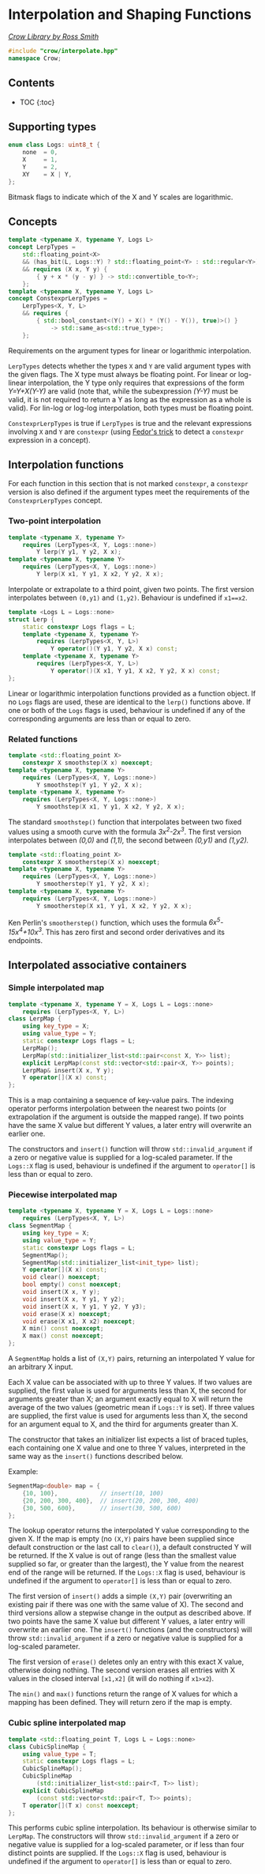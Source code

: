 # Interpolation and Shaping Functions

_[Crow Library by Ross Smith](index.html)_

```c++
#include "crow/interpolate.hpp"
namespace Crow;
```

## Contents

* TOC
{:toc}

## Supporting types

```c++
enum class Logs: uint8_t {
    none  = 0,
    X     = 1,
    Y     = 2,
    XY    = X | Y,
};
```

Bitmask flags to indicate which of the X and Y scales are logarithmic.

## Concepts

```c++
template <typename X, typename Y, Logs L>
concept LerpTypes =
    std::floating_point<X>
    && (has_bit(L, Logs::Y) ? std::floating_point<Y> : std::regular<Y>)
    && requires (X x, Y y) {
        { y + x * (y - y) } -> std::convertible_to<Y>;
    };
template <typename X, typename Y, Logs L>
concept ConstexprLerpTypes =
    LerpTypes<X, Y, L>
    && requires {
        { std::bool_constant<(Y() + X() * (Y() - Y()), true)>() }
            -> std::same_as<std::true_type>;
    };
```

Requirements on the argument types for linear or logarithmic interpolation.

`LerpTypes` detects whether the types `X` and `Y` are valid argument types
with the given flags. The X type must always be floating point. For linear or
log-linear interpolation, the Y type only requires that expressions of the
form _Y=Y+X(Y-Y)_ are valid (note that, while the subexpression _(Y-Y)_ must
be valid, it is not required to return a Y as long as the expression as a
whole is valid). For lin-log or log-log interpolation, both types must be
floating point.

`ConstexprLerpTypes` is true if `LerpTypes` is true and the relevant
expressions involving `X` and `Y` are `constexpr` (using [Fedor's trick][1] to
detect a `constexpr` expression in a concept).

[1]: https://stackoverflow.com/questions/63326542/checking-for-constexpr-in-a-concept

## Interpolation functions

For each function in this section that is not marked `constexpr`, a
`constexpr` version is also defined if the argument types meet the
requirements of the `ConstexprLerpTypes` concept.

### Two-point interpolation

```c++
template <typename X, typename Y>
    requires (LerpTypes<X, Y, Logs::none>)
        Y lerp(Y y1, Y y2, X x);
template <typename X, typename Y>
    requires (LerpTypes<X, Y, Logs::none>)
        Y lerp(X x1, Y y1, X x2, Y y2, X x);
```

Interpolate or extrapolate to a third point, given two points. The first
version interpolates between `(0,y1)` and `(1,y2)`. Behaviour is undefined if
`x1==x2`.

```c++
template <Logs L = Logs::none>
struct Lerp {
    static constexpr Logs flags = L;
    template <typename X, typename Y>
        requires (LerpTypes<X, Y, L>)
            Y operator()(Y y1, Y y2, X x) const;
    template <typename X, typename Y>
        requires (LerpTypes<X, Y, L>)
            Y operator()(X x1, Y y1, X x2, Y y2, X x) const;
};
```

Linear or logarithmic interpolation functions provided as a function object.
If no `Logs` flags are used, these are identical to the `lerp()` functions
above. If one or both of the `Logs` flags is used, behaviour is undefined if
any of the corresponding arguments are less than or equal to zero.

### Related functions

```c++
template <std::floating_point X>
    constexpr X smoothstep(X x) noexcept;
template <typename X, typename Y>
    requires (LerpTypes<X, Y, Logs::none>)
        Y smoothstep(Y y1, Y y2, X x);
template <typename X, typename Y>
    requires (LerpTypes<X, Y, Logs::none>)
        Y smoothstep(X x1, Y y1, X x2, Y y2, X x);
```

The standard `smoothstep()` function that interpolates between two fixed
values using a smooth curve with the formula _3x<sup>2</sup>-2x<sup>3</sup>_.
The first version interpolates between _(0,0)_ and _(1,1),_ the second between
_(0,y1)_ and _(1,y2)._

```c++
template <std::floating_point X>
    constexpr X smootherstep(X x) noexcept;
template <typename X, typename Y>
    requires (LerpTypes<X, Y, Logs::none>)
        Y smootherstep(Y y1, Y y2, X x);
template <typename X, typename Y>
    requires (LerpTypes<X, Y, Logs::none>)
        Y smootherstep(X x1, Y y1, X x2, Y y2, X x);
```

Ken Perlin's `smootherstep()` function, which uses the formula
_6x<sup>5</sup>-15x<sup>4</sup>+10x<sup>3</sup>_. This has zero first and
second order derivatives and its endpoints.

## Interpolated associative containers

### Simple interpolated map

```c++
template <typename X, typename Y = X, Logs L = Logs::none>
    requires (LerpTypes<X, Y, L>)
class LerpMap {
    using key_type = X;
    using value_type = Y;
    static constexpr Logs flags = L;
    LerpMap();
    LerpMap(std::initializer_list<std::pair<const X, Y>> list);
    explicit LerpMap(const std::vector<std::pair<X, Y>> points);
    LerpMap& insert(X x, Y y);
    Y operator[](X x) const;
};
```

This is a map containing a sequence of key-value pairs. The indexing operator
performs interpolation between the nearest two points (or extrapolation if
the argument is outside the mapped range). If two points have the same X
value but different Y values, a later entry will overwrite an earlier one.

The constructors and `insert()` function will throw `std::invalid_argument` if
a zero or negative value is supplied for a log-scaled parameter. If the
`Logs::X` flag is used, behaviour is undefined if the argument to `operator[]`
is less than or equal to zero.

### Piecewise interpolated map

```c++
template <typename X, typename Y = X, Logs L = Logs::none>
    requires (LerpTypes<X, Y, L>)
class SegmentMap {
    using key_type = X;
    using value_type = Y;
    static constexpr Logs flags = L;
    SegmentMap();
    SegmentMap(std::initializer_list<init_type> list);
    Y operator[](X x) const;
    void clear() noexcept;
    bool empty() const noexcept;
    void insert(X x, Y y);
    void insert(X x, Y y1, Y y2);
    void insert(X x, Y y1, Y y2, Y y3);
    void erase(X x) noexcept;
    void erase(X x1, X x2) noexcept;
    X min() const noexcept;
    X max() const noexcept;
};
```

A `SegmentMap` holds a list of `(X,Y)` pairs, returning an interpolated Y
value for an arbitrary X input.

Each X value can be associated with up to three Y values. If two values are
supplied, the first value is used for arguments less than X, the second for
arguments greater than X; an argument exactly equal to X will return the
average of the two values (geometric mean if `Logs::Y` is set). If three
values are supplied, the first value is used for arguments less than X, the
second for an argument equal to X, and the third for arguments greater than
X.

The constructor that takes an initializer list expects a list of braced
tuples, each containing one X value and one to three Y values, interpreted in
the same way as the `insert()` functions described below.

Example:

```c++
SegmentMap<double> map = {
    {10, 100},            // insert(10, 100)
    {20, 200, 300, 400},  // insert(20, 200, 300, 400)
    {30, 500, 600},       // insert(30, 500, 600)
};
```

The lookup operator returns the interpolated Y value corresponding to the
given X. If the map is empty (no `(X,Y)` pairs have been supplied since
default construction or the last call to `clear()`), a default constructed Y
will be returned. If the X value is out of range (less than the smallest value
supplied so far, or greater than the largest), the Y value from the nearest
end of the range will be returned. If the `Logs::X` flag is used, behaviour is
undefined if the argument to `operator[]` is less than or equal to zero.

The first version of `insert()` adds a simple `(X,Y)` pair (overwriting an
existing pair if there was one with the same value of X). The second and
third versions allow a stepwise change in the output as described above. If
two points have the same X value but different Y values, a later entry will
overwrite an earlier one. The `insert()` functions (and the constructors)
will throw `std::invalid_argument` if a zero or negative value is supplied
for a log-scaled parameter.

The first version of `erase()` deletes only an entry with this exact X value,
otherwise doing nothing. The second version erases all entries with X values
in the closed interval `[x1,x2]` (it will do nothing if `x1>x2`).

The `min()` and `max()` functions return the range of X values for which a
mapping has been defined. They will return zero if the map is empty.

### Cubic spline interpolated map

```c++
template <std::floating_point T, Logs L = Logs::none>
class CubicSplineMap {
    using value_type = T;
    static constexpr Logs flags = L;
    CubicSplineMap();
    CubicSplineMap
        (std::initializer_list<std::pair<T, T>> list);
    explicit CubicSplineMap
        (const std::vector<std::pair<T, T>> points);
    T operator[](T x) const noexcept;
};
```

This performs cubic spline interpolation. Its behaviour is otherwise similar
to `LerpMap`. The constructors will throw `std::invalid_argument` if a zero or
negative value is supplied for a log-scaled parameter, or if less than four
distinct points are supplied. If the `Logs::X` flag is used, behaviour is
undefined if the argument to `operator[]` is less than or equal to zero.
